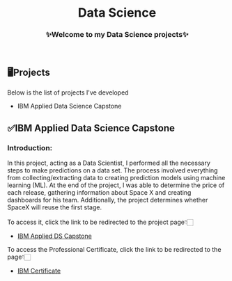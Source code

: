 <h1 align="center">Data Science</h1>

<h3 align="center">✨Welcome to my Data Science projects✨</h2>
</br>

## 🖥️Projects
Below is the list of projects I've developed

- IBM Applied Data Science Capstone

## ✅IBM Applied Data Science Capstone
### Introduction:
In this project, acting as a Data Scientist, I performed all the necessary steps to make predictions on a data set. The process involved everything from collecting/extracting data to creating prediction models using machine learning (ML). At the end of the project, I was able to determine the price of each release, gathering information about Space X and creating dashboards for his team. Additionally, the project determines whether SpaceX will reuse the first stage.
</br>
</br>
To access it, click the link to be redirected to the project page👇🏻
- [IBM Applied DS Capstone](https://github.com/gut0oliveira/Data-Science/tree/main/IBM-Applied-DS-Capstone)

To access the Professional Certificate, click the link to be redirected to the page👇🏻
- [IBM Certificate](https://www.coursera.org/account/accomplishments/professional-cert/7EFVREK5NY5X)
</br>
